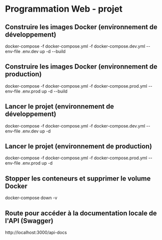 # Programmation Web - projet

## Construire les images Docker (environnement de développement)
docker-compose -f docker-compose.yml -f docker-compose.dev.yml --env-file .env.dev up -d --build

## Construire les images Docker (environnement de production)
docker-compose -f docker-compose.yml -f docker-compose.prod.yml --env-file .env.prod up -d --build

## Lancer le projet (environnement de développement)
docker-compose -f docker-compose.yml -f docker-compose.dev.yml --env-file .env.dev up -d

## Lancer le projet (environnement de production)
docker-compose -f docker-compose.yml -f docker-compose.prod.yml --env-file .env.prod up -d

## Stopper les conteneurs et supprimer le volume Docker
docker-compose down -v


## Route pour accéder à la documentation locale de l'API (Swagger)
http://localhost:3000/api-docs